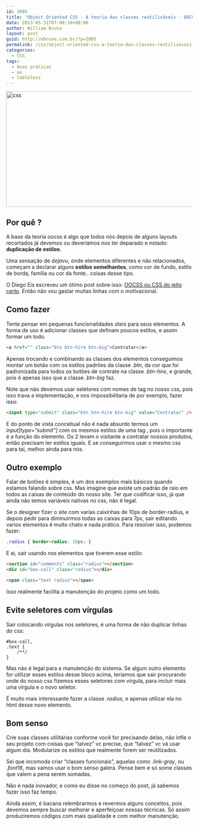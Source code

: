 ```yaml
---
id: 3005
title: 'Object Oriented CSS - A teoria das classes reutilizáveis - OOCSS'
date: 2013-05-31T07:00:30+00:00
author: William Bruno
layout: post
guid: http://wbruno.com.br/?p=3005
permalink: /css/object-oriented-css-a-teoria-das-classes-reutilizaveis-oocss/
categories:
  - CSS
tags:
  - boas práticas
  - oo
  - tableless
---
```

[<img src="/wp-content/uploads/2013/05/css.jpg" alt="css" width="800" height="312" class="aligncenter size-full wp-image-3006" srcset="/wp-content/uploads/2013/05/css.jpg 800w, /wp-content/uploads/2013/05/css-300x117.jpg 300w" sizes="(max-width: 800px) 100vw, 800px" />](/wp-content/uploads/2013/05/css.jpg)

## Por quê ?

A base da teoria oocss é algo que todos nós depois de alguns layouts recortados já devemos ou deveríamos nos ter deparado e notado: **duplicação de estilos**.

Uma sensação de _dejavu_, onde elementos diferentes e não relacionados, começam a declarar alguns **estilos semelhantes**, como cor de fundo, estilo de borda, família ou cor da fonte.. coisas desse tipo.

<!--more-->

O Diego Eis escreveu um ótimo post sobre isso: [OOCSS ou CSS do jeito certo](http://tableless.com.br/oocss-ou-css-do-jeito-certo/#.UaVp-2TwIyA). Então não vou gastar muitas linhas com o motivacional.

## Como fazer

Tente pensar em pequenas funcionalidades úteis para seus elementos. A forma de uso é adicionar classes que definam poucos estilos, e assim formar um todo.


``` html
<a href="" class="btn btn-hire btn-big">Contratar</a>
```
Apenas trocando e combinando as classes dos elementos conseguimos montar um botão com os estilos padrões da classe <var>.btn</var>, da cor que foi padronizada para todos os botões de contrate na classe <var>.btn-hire</var>, e grande, pois é apenas isso que a classe <var>.btn-big</var> faz.

Note que não devemos usar seletores com nomes de tag no nosso css, pois isso trava a implementação, e nos impossibilitaria de por exemplo, fazer isso:


``` html
<input type="submit" class="btn btn-hire btn-big" value="Contratar" />
```
E do ponto de vista conceitual não é nada absurdo termos um <var>input[type=&#8221;submit&#8221;]</var> com os mesmos estilos de uma tag <var><a></var>, pois o importante é a função do elemento. Os 2 levam o visitante a contratar nossos produtos, então precisam ter estilos iguais. E se conseguirmos usar o mesmo css para tal, melhor ainda para nós.

## Outro exemplo

Falar de botões é simples, é um dos exemplos mais básicos quando estamos falando sobre css. Mas imagine que existe um padrão de raio em todos as caixas de conteúdo do nosso site. Ter que codificar isso, já que ainda não temos variáveis nativas no css, não é legal.

Se o designer fizer o site com varias caixinhas de 10px de border-radius, e depois pedir para diminuirmos todas as caixas para 7px, sair editando varios elementos é muito chato e nada prático. Para resolver isso, podemos fazer:

``` css
.radius { border-radius: 10px; }
```

E ai, sair usando nos elementos que tiverem esse estilo:


``` html
<section id="comments" class="radius"></section>
<div id="box-call" class="radius"></div>

<span class="text radius"></span>
```

Isso realmente facilita a manutenção do projeto como um todo.

## Evite seletores com vírgulas

Sair colocando vírgulas nos seletores, é uma forma de não duplicar linhas do css:

```#comments,
#box-call,
.text {
    /**/
}
```

Mas não é legal para a manutenção do sistema. Se algum outro elemento for utilizar esses estilos desse bloco acima, teríamos que sair procurando onde do nosso css fizemos esses seletores com vírgula, para incluir mais uma vírgula e o novo seletor.

É muito mais interessante fazer a classe <var>.radius</var>, e apenas utilizar ela no html desse novo elemento.

## Bom senso

Crie suas classes utilitárias conforme você for precisando delas, não infle o seu projeto com coisas que &#8220;talvez&#8221; vc precise, que &#8220;talvez&#8221; vc vá usar algum dia. Modularize os estilos que realmente forem ser reutilizados.

Sei que incomoda criar &#8220;classes funcionais&#8221;, aquelas como <var>.link-gray</var>, ou <var>.font16</var>, mas vamos usar o bom senso galera. Pense bem e só some classes que valem a pena serem somadas.

Não é nada inovador, e como eu disse no começo do post, já sabemos fazer isso faz tempo.

Ainda assim, é bacana relembrarmos e revermos alguns conceitos, pois devemos sempre buscar melhorar e aperfeiçoar nossas técnicas. Só assim produziremos códigos com mais qualidade e com melhor manutenção.

